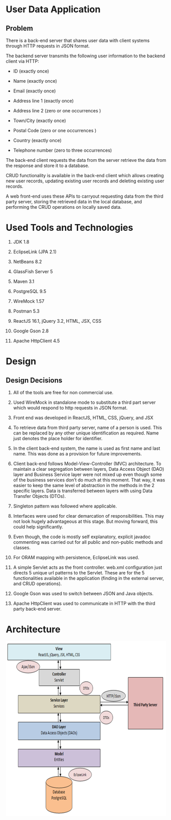 User Data Application
===============================

Problem
-------

There is a back-end server that shares user data with client systems
through HTTP requests in JSON format.

The backend server transmits the following user information to the
backend client via HTTP:

-   ID (exactly once)

-   Name (exactly once)

-   Email (exactly once)

-   Address line 1 (exactly once)

-   Address line 2 (zero or one occurrences )

-   Town/City (exactly once)

-   Postal Code (zero or one occurrences )

-   Country <span id="__DdeLink__44_639823996"
    class="anchor"></span>(exactly once)

-   Telephone number (zero to three occurrences)

The back-end client requests the data from the server retrieve the data
from the response and store it to a database.

CRUD functionality is available in the back-end client which allows
creating new user records, updating existing user records and deleting
existing user records.

A web front-end uses these APIs to carryout requesting data from the
third party server, storing the retrieved data in the local database,
and performing the CRUD operations on locally saved data.

Used Tools and Technologies
===========================

1.  <span id="_Toc452690751" class="anchor"></span>JDK 1.8

2.  EclipseLink (JPA 2.1)

3.  NetBeans 8.2

4.  GlassFish Server 5

5.  Maven 3.1

6.  PostgreSQL 9.5

7.  WireMock 1.57

8.  Postman 5.3

9.  ReactJS 16.1, jQuery 3.2, HTML, JSX, CSS

10. Google Gson 2.8

11. Apache HttpClient 4.5

Design
======

Design Decisions
----------------

1.  All of the tools are free for non commercial use.

2.  Used WireMock in standalone mode to substitute a third part server
    which would respond to http requests in JSON format.

3.  Front end was developed in ReactJS, HTML, CSS, jQuery, and JSX

4.  To retrieve data from third party server, name of a person is used.
    This can be replaced by any other unique identification as required.
    Name just denotes the place holder for identifier.

5.  In the client back-end system, the name is used as first name and
    last name. This was done as a provision for future improvements.

6.  Client back-end follows Model-View-Controller (MVC) architecture. To
    maintain a clear segregation between layers, Data Access
    Object (DAO) layer and Business Service layer were not mixed up even
    though some of the business services don’t do much at this moment.
    That way, it was easier to keep the same level of abstraction in the
    methods in the 2 specific layers. Data is transferred between layers
    with using Data Transfer Objects (DTOs).

7.  Singleton pattern was followed where applicable.

8.  Interfaces were used for clear demarcation of responsibilities. This
    may not look hugely advantageous at this stage. But moving forward,
    this could help significantly.

9.  Even though, the code is mostly self explanatory, explicit javadoc
    commenting was carried out for all public and non-public methods
    and classes.

10. For ORAM mapping with persistence, EclipseLink was used.

11. A simple Servlet acts as the front controller. web.xml configuration
    just directs 5 unique url patterns to the Servlet. These are for the
    5 functionalities available in the application (finding in the
    external server, and CRUD operations).

12. Google Gson was used to switch between JSON and Java objects.

13. Apache HttpClient was used to communicate in HTTP with the third
    party back-end server.

Architecture
============

<img src="media/image1.png" width="781" height="549" />
